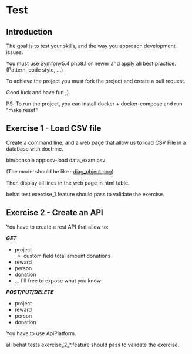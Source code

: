# Test
## Introduction
The goal is to test your skills, and the way you approach development issues.

You must use Symfony5.4 php8.1 or newer and apply all best practice. (Pattern, code style, ...)

To achieve the project you must fork the project and create a pull request.

Good luck and have fun ;)

PS: To run the project, you can install docker + docker-compose and run "make reset"

## Exercise 1 - Load CSV file
Create a command line, and a web page that allow us to load CSV File in a database with doctrine.

bin/console app:csv-load data_exam.csv

(The model should be like : [diag_object.png](diag_object.png))

Then display all lines in the web page in html table.

behat test exercise_1.feature should pass to validate the exercise.

## Exercise 2 - Create an API
You have to create a rest API that allow to:

***GET***
* project
    -  custom field total amount donations
* reward
* person
* donation
* ... fill free to expose what you know

***POST/PUT/DELETE***
* project
* reward
* person
* donation

You have to use ApiPlatform.

all behat tests exercise_2_*.feature should pass to validate the exercise.
